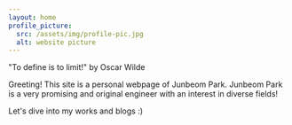 ```yaml
---
layout: home
profile_picture:
  src: /assets/img/profile-pic.jpg
  alt: website picture
---
```


<p>
  "To define is to limit!" by Oscar Wilde
</p>

<p>
  Greeting! This site is a personal webpage of Junbeom Park.
  Junbeom Park is a very promising and original engineer with an interest in diverse fields!
</p>

<p>
  Let's dive into my works and blogs :)
</p>

